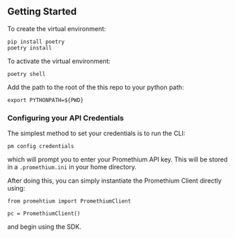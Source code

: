 ## Getting Started

To create the virtual environment:
```
pip install poetry
poetry install
```

To activate the virtual environment:
```
poetry shell
```

Add the path to the root of the this repo to your python path:
```
export PYTHONPATH=${PWD}
```

### Configuring your API Credentials

The simplest method to set your credentials is to run the CLI:
```
pm config credentials
```
which will prompt you to enter your Promethium API key. This will
be stored in a `.promethium.ini` in your home directory.

After doing this, you can simply instantiate the Promethium Client
directly using:
```
from promehtium import PromethiumClient

pc = PromethiumClient()
```
and begin using the SDK.